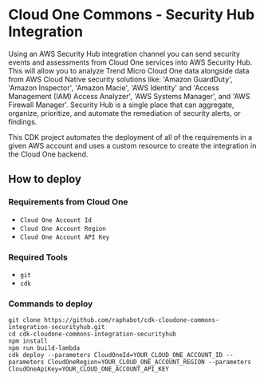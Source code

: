 # Cloud One Commons - Security Hub Integration

Using an AWS Security Hub integration channel you can send security events and assessments from Cloud One services into AWS Security Hub. This will allow you to analyze Trend Micro Cloud One data alongside data from AWS Cloud Native security solutions like: 'Amazon GuardDuty', 'Amazon Inspector', 'Amazon Macie', 'AWS Identity' and 'Access Management (IAM) Access Analyzer', 'AWS Systems Manager', and 'AWS Firewall Manager'. Security Hub is a single place that can aggregate, organize, prioritize, and automate the remediation of security alerts, or findings.

This CDK project automates the deployment of all of the requirements in a given AWS account and uses a custom resource to create the integration in the Cloud One backend.

## How to deploy

### Requirements from Cloud One

* `Cloud One Account Id`
* `Cloud One Account Region`
* `Cloud One Account API Key`

### Required Tools

* `git`
* `cdk`

### Commands to deploy

```
git clone https://github.com/raphabot/cdk-cloudone-commons-integration-securityhub.git
cd cdk-cloudone-commons-integration-securityhub
npm install
npm run build-lambda
cdk deploy --parameters CloudOneId=YOUR_CLOUD_ONE_ACCOUNT_ID --parameters CloudOneRegion=YOUR_CLOUD_ONE_ACCOUNT_REGION --parameters CloudOneApiKey=YOUR_CLOUD_ONE_ACCOUNT_API_KEY
```